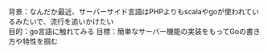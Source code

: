 背景：なんだか最近、サーバーサイド言語はPHPよりもscalaやgoが使われているみたいで、流行を追いかけたい<br>
目的：go言語に触れてみる
目標：簡単なサーバー機能の実装をもってGoの書き方や特性を掴む
